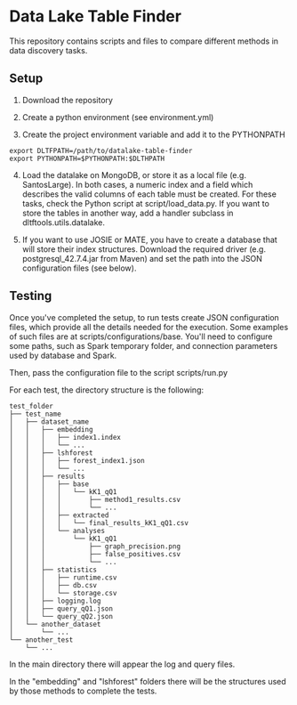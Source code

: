 # Data Lake Table Finder

This repository contains scripts and files to compare different methods in data discovery tasks.

## Setup

1. Download the repository

2. Create a python environment (see environment.yml)

3. Create the project environment variable and add it to the PYTHONPATH
```
export DLTFPATH=/path/to/datalake-table-finder
export PYTHONPATH=$PYTHONPATH:$DLTHPATH
```

4. Load the datalake on MongoDB, or store it as a local file (e.g. SantosLarge). In both cases, a numeric index and a field which describes the valid columns of each table must be created. For these tasks, check the Python script at script/load_data.py. If you want to store the tables in another way, add a handler subclass in dltftools.utils.datalake.

5. If you want to use JOSIE or MATE, you have to create a database that will store their index structures. Download the required driver (e.g. postgresql_42.7.4.jar from Maven) and set the path into the JSON configuration files (see below).

## Testing

Once you've completed the setup, to run tests create JSON configuration files, which provide all the details needed for the execution. Some examples of such files are at scripts/configurations/base. You'll need to configure some paths, such as Spark temporary folder, and connection parameters used by database and Spark.

Then, pass the configuration file to the script scripts/run.py

For each test, the directory structure is the following:

```
test_folder
├── test_name
│   ├── dataset_name
│   │   ├── embedding
│   │   │   ├── index1.index
│   │   │   └── ...
│   │   ├── lshforest
│   │   │   ├── forest_index1.json
│   │   │   └── ...
│   │   ├── results
│   │   │   ├── base
│   │   │   │   └── kK1_qQ1
│   │   │   │       ├── method1_results.csv
│   │   │   │       └── ...
│   │   │   ├── extracted
│   │   │   │   └── final_results_kK1_qQ1.csv
│   │   │   └── analyses
│   │   │       └── kK1_qQ1
│   │   │           ├── graph_precision.png
│   │   │           ├── false_positives.csv
│   │   │           └── ...
│   │   ├── statistics
│   │   │   ├── runtime.csv
│   │   │   ├── db.csv
│   │   │   └── storage.csv
│   │   ├── logging.log
│   │   ├── query_qQ1.json
│   │   └── query_qQ2.json
│   └── another_dataset
│       └── ...
└── another_test
    └── ...
```

In the main directory there will appear the log and query files.

In the "embedding" and "lshforest" folders there will be the structures used by those methods to complete the tests.
